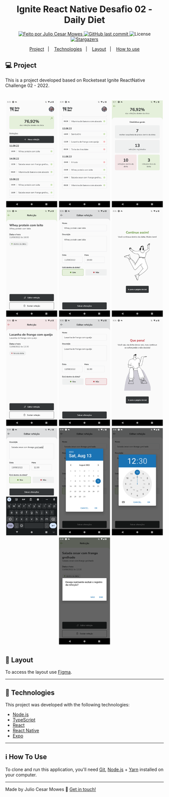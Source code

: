 <h1 align="center">
	Ignite React Native Desafio 02 - Daily Diet
</h1>
<p align="center">
  <a href="https://www.linkedin.com/in/julio-cesar-mowes/">
    <img alt="Feito por Julio Cesar Mowes" src="https://img.shields.io/badge/Feito%20por-TMoweS-%23FF6900">
  </a>

  <a href="https://github.com/tmowes/ignite-react-native-challenge-201-2022/commits/master">
    <img alt="GitHub last commit" src="https://img.shields.io/github/last-commit/tmowes/ignite-react-native-challenge-201-2022">
  </a>

  <img alt="License" src="https://img.shields.io/badge/license-MIT-brightgreen">
   <a href="https://github.com/tmowes/ignite-react-native-challenge-201-2022/stargazers">
    <img alt="Stargazers" src="https://img.shields.io/github/stars/tmowes/ignite-react-native-challenge-201-2022?style=social">
  </a>
</p>

<p align="center">
  <a href="#-project">Project</a>&nbsp;&nbsp;&nbsp;|&nbsp;&nbsp;&nbsp;
  <a href="#rocket-Technologies">Technologies</a>&nbsp;&nbsp;&nbsp;|&nbsp;&nbsp;&nbsp;
  <a href="#-layout">Layout</a>&nbsp;&nbsp;&nbsp;|&nbsp;&nbsp;&nbsp;
  <a href="#-how-to-use">How to use</a>
</p>

## 💻 Project

This is a project developed based on Rocketseat Ignite ReactNative Challenge 02 - 2022.

<h1 align="center">
<img src="screenshots/home.png" width="32%" >
<img src="screenshots/home-2.png" width="32%" >
<img src="screenshots/stats.png" width="32%" >
<img src="screenshots/details-within-diet.png" width="32%" >
<img src="screenshots/edit-within-diet.png" width="32%" >
<img src="screenshots/feedback-within-diet.png" width="32%" >
<img src="screenshots/details-off-diet.png" width="32%" >
<img src="screenshots/edit-off-diet.png" width="32%" >
<img src="screenshots/feedback-off-diet.png" width="32%" >
<img src="screenshots/editting.png" width="32%" >
<img src="screenshots/editting-date.png" width="32%" >
<img src="screenshots/editting-time.png" width="32%" >
<img src="screenshots/delete-alert.png" width="32%" >
</h1>

## 🔖 Layout

To access the layout use [Figma](https://www.figma.com/file/Bi3Q5mDqr3YMmQ58iykWBm/Daily-Diet/duplicate).

---

## :rocket: Technologies

This project was developed with the following technologies:

- [Node.js][nodejs]
- [TypeScript][typescript]
- [React][reactjs]
- [React Native][rn]
- [Expo][expo]

---

## :information_source: How To Use

To clone and run this application, you'll need [Git](https://git-scm.com), [Node.js][nodejs] + [Yarn][yarn] installed on your computer.

---

Made by Julio Cesar Mowes :wave: [Get in touch!](https://www.linkedin.com/in/julio-cesar-mowes/)

[nodejs]: https://nodejs.org/
[typescript]: https://www.typescriptlang.org/
[expo]: https://expo.io/
[reactjs]: https://reactjs.org
[rn]: https://facebook.github.io/react-native/
[yarn]: https://yarnpkg.com/
[vs]: https://code.visualstudio.com/
[vceditconfig]: https://marketplace.visualstudio.com/items?itemName=EditorConfig.EditorConfig
[vceslint]: https://marketplace.visualstudio.com/items?itemName=dbaeumer.vscode-eslint
[prettier]: https://marketplace.visualstudio.com/items?itemName=esbenp.prettier-vscode
